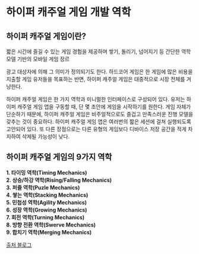 # 하이퍼 캐주얼 게임 개발 역학

## 하이퍼 캐주얼 게임이란?
짧은 시간에 즐길 수 있는 게임 경험을 제공하며 쌓기, 돌리기, 넘어지기 등 간단한 역학 모델 기반의 모바일 게임 장르

광고 대상자에 의해 그 의미가 정의되기도 한다. 하드코어 게임은 한 게임에 많은 비용을 지출할 게임 유저들을 목표하는 반면, 하이퍼 캐주얼 게임은 대중적으로 시장 전체를 겨냥한다.

하이퍼 캐주얼 게임은 한 가지 역학과 미니멀한 인터페이스로 구성되어 있다. 유저는 하이퍼 캐주얼 게임 앱을 구동할 때, 단 몇 초안에 게임을 시작하기를 원한다. 게임 자체가 단순하기 때문에, 하이퍼 캐주얼 게임은 비주얼적으로도 즐겁고 만족스러운 진행 모델을 갖추는 것이 중요하다. 하이퍼 캐주얼 게임 앱은 여러번의 짧은 세션에 걸쳐 실행되도록 고안되어 있다. 또 다른 장점으로는 다른 유형의 게임보다 디바이스 저장 공간을 적게 차지하여 삭제될 가능성이 낮다.

## 하이퍼 캐주얼 게임의 9가지 역학

**1. 타이밍 역학(Timing Mechanics)**   
**2. 상승/하강 역학(Rising/Falling Mechanics)**   
**3. 퍼즐 역학(Puzle Mechanics)**   
**4. 쌓는 역학(Stacking Mechanics)**    
**5. 민첩성 역학(Agility Mechanics)**    
**6. 성장 역학(Growing Mechanics)**   
**7. 회전 역학(Turning Mechanics)**   
**8. 방향 전환 역학(Swerve Mechanics)**   
**9. 합치기 역학(Merging Mechanics)**    


[출처 블로그](https://m.blog.naver.com/adjustkorea/222003988970)
